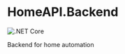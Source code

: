 # HomeAPI.Backend
![.NET Core](https://github.com/chwun/HomeAPI.Backend/workflows/.NET%20Core/badge.svg)

Backend for home automation
